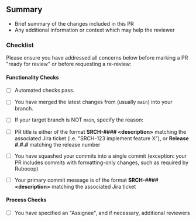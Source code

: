 ## Summary
- Brief summary of the changes included in this PR
- Any additional information or context which may help the reviewer

### Checklist
Please ensure you have addressed all concerns below before marking a PR "ready for review" or before requesting a re-review:

#### Functionality Checks

- [ ] Automated checks pass.

- [ ] You have merged the latest changes from (usually `main`) into your branch.

- [ ] If your target branch is NOT `main`, specify the reason:

- [ ] PR title is either of the format **SRCH-#### \<description\>** matching the associated Jira ticket (i.e. "SRCH-123 implement feature X"), or **Release #.#.#** matching the release number

- [ ] You have squashed your commits into a single commit (exception: your PR includes commits with formatting-only changes, such as required by Rubocop)

- [ ] Your primary commit message is of the format **SRCH-#### \<description\>** matching the associated Jira ticket

#### Process Checks

- [ ] You have specified an "Assignee", and if necessary, additional reviewers
